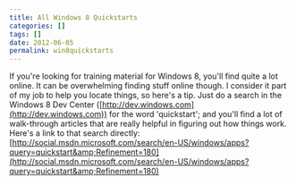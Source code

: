 ```yaml
---
title: All Windows 8 Quickstarts
categories: []
tags: []
date: 2012-06-05
permalink: win8quickstarts
---
```


If you&#39;re looking for training material for Windows 8, you&#39;ll find quite a lot online. It can be overwhelming finding stuff online though. I consider it part of my job to help you locate things, so here&#39;s a tip. Just do a search in the Windows 8 Dev Center ([http://dev.windows.com](http://dev.windows.com)) for the word &#39;quickstart&#39;; and you&#39;ll find a lot of walk-through articles that are really helpful in figuring out how things work. Here&#39;s a link to that search directly: [http://social.msdn.microsoft.com/search/en-US/windows/apps?query=quickstart&amp;Refinement=180](http://social.msdn.microsoft.com/search/en-US/windows/apps?query=quickstart&amp;Refinement=180)
<!-- xmore -->
